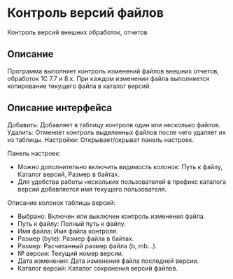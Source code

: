 # Контроль версий файлов

Контроль версий внешних обработок, отчетов

Описание
--------

Программа выполняет контроль изменений файлов внешних отчетов, обработок 1С 7.7 и 8.х.
При каждом изменении файла выполняется копирование текущего файла в каталог версий.

Описание интерфейса
---------------------

Добавить: Добавляет в таблицу контроля один или несколько файлов.
Удалить: Отменяет контроль выделенных файлов после чего удаляет их из таблицы.
Настройки: Открывает/скрыват панель настроек.

Панель настроек:
- Можно дополнительно включить видимость колонок: Путь к файлу, Каталог версий, Размер в байтах.
- Для удобства работы нескольких пользователей в префикс каталога версий добавляется имя текущего пользователя.

Описание колонок таблицы версий:
- Выбрано: Включен или выключен контроль изменения файла.
- Путь к файлу: Полный путь к файлу.
- Имя файла: Имя файла контроля.
- Размер (byte): Размер файла в байтах.
- Размер: Расчитанный размер файла (b, mb...).
- № версии: Текущий номер версии.
- Дата изменения: Дата изменения файла последней версии.
- Каталог версий: Каталог сохранения версий файлов.

